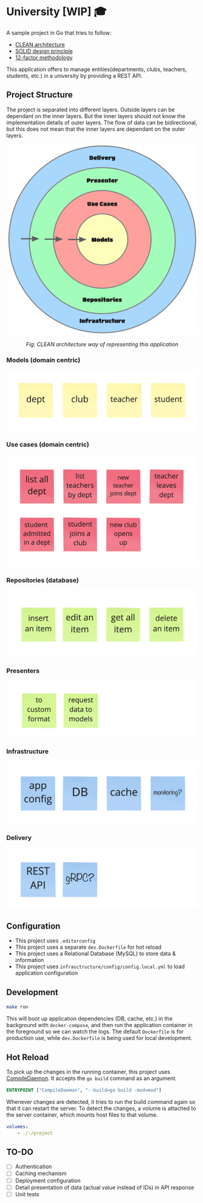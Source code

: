 # University [WIP] 🎓

A sample project in Go that tries to follow:

- [CLEAN architecture][clean-architecture]
- [SOLID design principle][solid-design-principle]
- [12-factor methodology][12-factor-app]

This application offers to manage entities(departments, clubs, teachers, students, etc.) in a university by providing a REST API.

## Project Structure

The project is separated into different layers. Outside layers can be dependant on the inner layers. But the inner layers should not know the implementation details of outer layers. The flow of data can be bidirectional, but this does not mean that the inner layers are dependant on the outer layers.

![clean architecture](./doc/clean-arch.png)
_<center>Fig: CLEAN architecture way of representing this application</center>_

### Models (domain centric)

![Models](./doc/models.png)

### Use cases (domain centric)

![Use cases](./doc/use-cases.png)

### Repositories (database)

![Repositories](./doc/repos.png)

### Presenters

![Presenters](./doc/presenters.png)

### Infrastructure

![Infrastructure](./doc/infra.png)

### Delivery

![Delivery](./doc/delivery.png)

## Configuration

- This project uses `.editorconfig`
- This project uses a separate `dev.Dockerfile` for hot reload
- This project uses a Relational Database (MySQL) to store data & information
- This project uses `infrasctructure/config/config.local.yml` to load application configuration

## Development

```bash
make run
```

This will boot up application dependencies (DB, cache, etc.) in the background with `docker-compose`, and then run the application container in the foreground so we can watch the logs. The default `Dockerfile` is for production use, while `dev.Dockerfile` is being used for local development.

## Hot Reload

To pick up the changes in the running container, this project uses [CompileDaemon][compile-daemon]. It accepts the `go build` command as an argument.

```Dockerfile
ENTRYPOINT ["CompileDaemon", "--build=go build -mod=mod"]
```

Whenever changes are detected, it tries to run the build command again so that it can restart the server. To detect the changes, a volume is attached to the server container, which mounts host files to that volume.

```yml
volumes:
    - ./:/project
```

## TO-DO

- [ ] Authentication
- [ ] Caching mechanism
- [ ] Deployment configuration
- [ ] Detail presentation of data (actual value instead of IDs) in API response
- [ ] Unit tests

<!-- external links -->
[clean-architecture]: https://blog.cleancoder.com/uncle-bob/2012/08/13/the-clean-architecture.html
[12-factor-app]: https://en.wikipedia.org/wiki/Twelve-Factor_App_methodology
[solid-design-principle]: https://en.wikipedia.org/wiki/SOLID
[compile-daemon]: https://github.com/githubnemo/CompileDaemon
